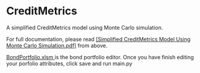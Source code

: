 # CreditMetrics
A simplified CreditMetrics model using Monte Carlo simulation. 

For full documentation, please read [[Simplified CreditMetrics Model Using Monte Carlo Simulation.pdf]](https://github.com/jamesckcc/CreditMetrics/blob/main/Simplified%20CreditMetrics%20Model%20Using%20Monte%20Carlo%20Simulation.pdf) from above.


[BondPortfolio.xlsm
](https://github.com/jamesckcc/CreditMetrics/blob/main/BondPortfolio.xlsm) is the bond portfolio editor. Once you have finish editing your porfolio attributes, click save and run main.py 

